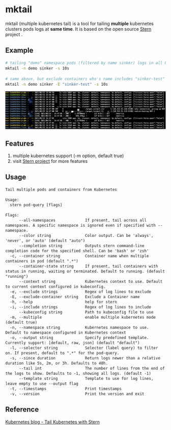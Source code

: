# mktail

mktail (multiple kubernetes tail) is a tool for tailing **multiple** kubernetes clusters pods logs at **same time**.  It is based on the open source [Stern](https://github.com/wercker/stern) project . 

## Example
```bash
# tailing "demo" namespace pods (filtered by name sinker) logs in all kubernetes (kubernetes instances in all config file in ~/.kube)
mktail -n demo sinker -s 10s

# same above, but exclude containers who's name includes "sinker-test"
mktail -n demo sinker -E "sinker-test" -s 10s
```

![img.png](docs/log_demo.png)

## Features
1. multiple kubernetes support (-m option, default true)
2. visit [Stern project](https://github.com/wercker/stern) for more features

## Usage
```shell
Tail multiple pods and containers from Kubernetes

Usage:
  stern pod-query [flags]

Flags:
      --all-namespaces             If present, tail across all namespaces. A specific namespace is ignored even if specified with --namespace.
      --color string               Color output. Can be 'always', 'never', or 'auto' (default "auto")
      --completion string          Outputs stern command-line completion code for the specified shell. Can be 'bash' or 'zsh'
  -c, --container string           Container name when multiple containers in pod (default ".*")
      --container-state string     If present, tail containers with status in running, waiting or terminated. Default to running. (default "running")
      --context string             Kubernetes context to use. Default to current context configured in kubeconfig.
  -e, --exclude strings            Regex of log lines to exclude
  -E, --exclude-container string   Exclude a Container name
  -h, --help                       help for stern
  -i, --include strings            Regex of log lines to include
      --kubeconfig string          Path to kubeconfig file to use
  -m, --multiple                   enable multiple kubernetes mode (default true)
  -n, --namespace string           Kubernetes namespace to use. Default to namespace configured in Kubernetes context
  -o, --output string              Specify predefined template. Currently support: [default, raw, json] (default "default")
  -l, --selector string            Selector (label query) to filter on. If present, default to ".*" for the pod-query.
  -s, --since duration             Return logs newer than a relative duration like 5s, 2m, or 3h. Defaults to 48h.
      --tail int                   The number of lines from the end of the logs to show. Defaults to -1, showing all logs. (default -1)
      --template string            Template to use for log lines, leave empty to use --output flag
  -t, --timestamps                 Print timestamps
  -v, --version                    Print the version and exit
```

## Reference
[Kubernetes blog - Tail Kubernetes with Stern](https://kubernetes.io/blog/2016/10/tail-kubernetes-with-stern/)